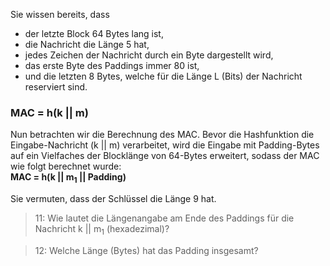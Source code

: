 Sie wissen bereits, dass
- der letzte Block 64 Bytes lang ist,
- die Nachricht die Länge 5 hat,
- jedes Zeichen der Nachricht durch ein Byte dargestellt wird,
- das erste Byte des Paddings immer 80 ist,
- und die letzten 8 Bytes, welche für die Länge L (Bits) der Nachricht reserviert sind.

### MAC = h(k || m)
Nun betrachten wir die Berechnung des MAC. Bevor die Hashfunktion die Eingabe-Nachricht (k || m) verarbeitet, 
wird die Eingabe mit Padding-Bytes auf ein Vielfaches der Blocklänge von 64-Bytes erweitert, sodass der MAC wie folgt berechnet wurde:<br>
**MAC = h(k || m<sub>1</sub> || Padding)**

Sie vermuten, dass der Schlüssel die Länge 9 hat.

>11: Wie lautet die Längenangabe am Ende des Paddings für die Nachricht k || m<sub>1</sub> (hexadezimal)?

>12: Welche Länge (Bytes) hat das Padding insgesamt?